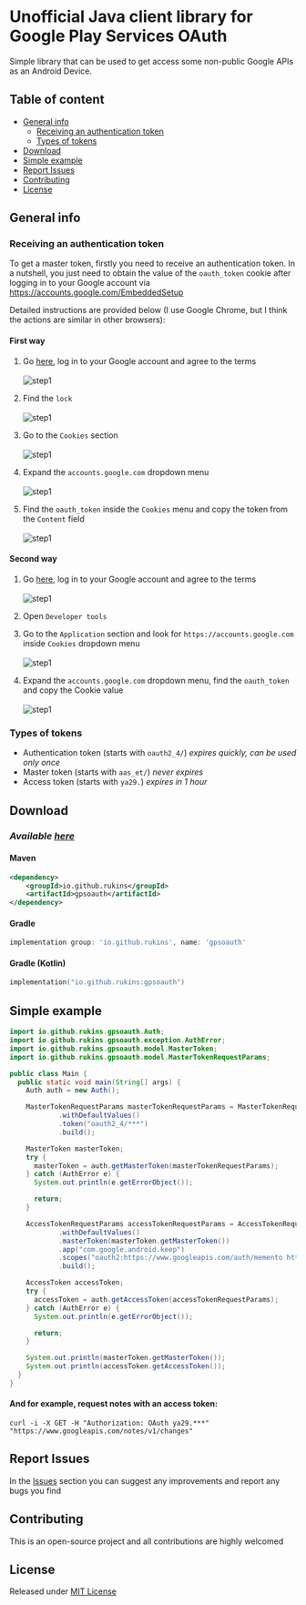 # Unofficial Java client library for Google Play Services OAuth
Simple library that can be used to get access some non-public Google APIs as an Android Device.

## Table of content
- [General info](#general-info)
  - [Receiving an authentication token](#receiving-an-authentication-token)
  - [Types of tokens](#types-of-tokens)
- [Download](#download)
- [Simple example](#simple-example)
- [Report Issues](#report-issues)
- [Contributing](#contributing)
- [License](#license)

## General info

### Receiving an authentication token
To get a master token, firstly you need to receive an authentication token. 
In a nutshell, you just need to obtain the value of the `oauth_token` cookie after logging in to your Google account via https://accounts.google.com/EmbeddedSetup

Detailed instructions are provided below (I use Google Chrome, but I think the actions are similar in other browsers):

#### First way
1. Go [here](https://accounts.google.com/EmbeddedSetup), log in to your Google account and agree to the terms \
\
![step1](./doc/images/step1-to-receive-auth-token.png)

2. Find the `lock` \
\
![step1](./doc/images/way1-step2-to-receive-auth-token.png)

3. Go to the `Cookies` section \
\
![step1](./doc/images/way1-step3-to-receive-auth-token.png)

4. Expand the `accounts.google.com` dropdown menu \
\
![step1](./doc/images/way1-step4-to-receive-auth-token.png)

5. Find the `oauth_token` inside the `Cookies` menu and copy the token from the `Content` field \
\
![step1](./doc/images/way1-step5-to-receive-auth-token.png)


#### Second way

1. Go [here](https://accounts.google.com/EmbeddedSetup), log in to your Google account and agree to the terms \
\
![step1](./doc/images/step1-to-receive-auth-token.png)

2. Open `Developer tools`

3. Go to the `Application` section and look for `https://accounts.google.com` inside `Cookies` dropdown menu \
\
![step1](./doc/images/way2-step2-to-receive-auth-token.png)

4. Expand the `accounts.google.com` dropdown menu, find the `oauth_token` and copy the Cookie value  \
\
![step1](./doc/images/way2-step4-to-receive-auth-token.png)

### Types of tokens

- Authentication token (starts with `oauth2_4/`) *expires quickly, can be used only once*
- Master token (starts with `aas_et/`) *never expires*
- Access token (starts with `ya29.`) *expires in 1 hour*

## Download
### *Available [here](https://mvnrepository.com/artifact/io.github.rukins/gpsoauth)*
#### Maven
```xml
<dependency>
    <groupId>io.github.rukins</groupId>
    <artifactId>gpsoauth</artifactId>
</dependency>
```
#### Gradle
```groovy
implementation group: 'io.github.rukins', name: 'gpsoauth'
```
#### Gradle (Kotlin)
```kotlin
implementation("io.github.rukins:gpsoauth")
```

## Simple example

```java
import io.github.rukins.gpsoauth.Auth;
import io.github.rukins.gpsoauth.exception.AuthError;
import io.github.rukins.gpsoauth.model.MasterToken;
import io.github.rukins.gpsoauth.model.MasterTokenRequestParams;

public class Main {
  public static void main(String[] args) {
    Auth auth = new Auth();

    MasterTokenRequestParams masterTokenRequestParams = MasterTokenRequestParams
            .withDefaultValues()
            .token("oauth2_4/***")
            .build();

    MasterToken masterToken;
    try {
      masterToken = auth.getMasterToken(masterTokenRequestParams);
    } catch (AuthError e) {
      System.out.println(e.getErrorObject());

      return;
    }

    AccessTokenRequestParams accessTokenRequestParams = AccessTokenRequestParams
            .withDefaultValues()
            .masterToken(masterToken.getMasterToken())
            .app("com.google.android.keep")
            .scopes("oauth2:https://www.googleapis.com/auth/memento https://www.googleapis.com/auth/reminders")
            .build();

    AccessToken accessToken;
    try {
      accessToken = auth.getAccessToken(accessTokenRequestParams);
    } catch (AuthError e) {
      System.out.println(e.getErrorObject());

      return;
    }

    System.out.println(masterToken.getMasterToken());
    System.out.println(accessToken.getAccessToken());
  }
}
```

#### And for example, request notes with an access token:
```
curl -i -X GET -H "Authorization: OAuth ya29.***" "https://www.googleapis.com/notes/v1/changes"
```

## Report Issues
In the [Issues](https://github.com/rukins/gpsoauth/issues) section you can suggest any improvements and report any bugs you find

## Contributing
This is an open-source project and all contributions are highly welcomed

## License

Released under [MIT License](LICENSE)